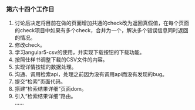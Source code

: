 ### 第六十四个工作日
1. 讨论后决定将目前在做的页面增加共通的check改为返回真假值，在每个页面的check项目中如果有多个check，合并为一个，解决多个错误信息同时返回的情况。
2. 修改check。
3. 学习angular5-csv的使用，并实现下载按钮的下载功能。
4. 按照仕样书调整下载的CSV文件的内容。
5. 实现详情按钮的数据处理。
6. 沟通、调用检索api，处理之前因为没有调用api而没有发现的bug。 
7. 提交“检索”页面代码。
8. 搭建“检索结果详细”页面dom。
9. 引入“检索结果详细”路由。     
......
<!-- 十点半 -->